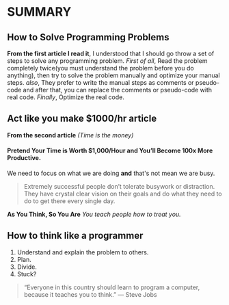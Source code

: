 # SUMMARY #

## How to Solve Programming Problems ##

**From the first article I read it**, I understood that I should go throw a set of steps to solve any programming problem.
*First of all*, Read the problem completely twice(you must understand the problem before you do anything), then try to solve the problem manually and optimize your manual steps.
*also*, They prefer to write the manual steps as comments or pseudo-code and after that, you can replace the comments or pseudo-code with real code.
*Finally*, Optimize the real code.

## Act like you make $1000/hr article ##
**From the second article** *(Time is the money)*
#### Pretend Your Time is Worth $1,000/Hour and You’ll Become 100x More Productive. ####
We need to focus on what we are doing **and** that's not mean we are busy.
> Extremely successful people don’t tolerate busywork or distraction. They have crystal clear vision on their goals and do what they need to do to get there every single day.

**As You Think, So You Are**
*You teach people how to treat you.*

## How to think like a programmer ##
1. Understand and explain the problem to others.
1. Plan.
1. Divide.
1. Stuck?
> “Everyone in this country should learn to program a computer, because it teaches you to think.” — Steve Jobs

